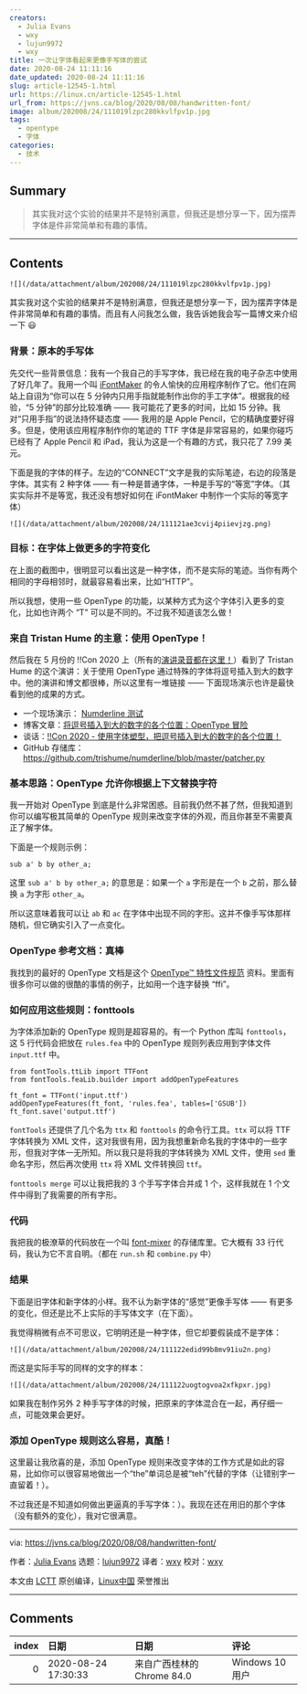 ```yaml
---
creators:
  - Julia Evans
  - wxy
  - lujun9972
  - wxy
title: 一次让字体看起来更像手写体的尝试
date: 2020-08-24 11:11:16
date_updated: 2020-08-24 11:11:16
slug: article-12545-1.html
url: https://linux.cn/article-12545-1.html
url_from: https://jvns.ca/blog/2020/08/08/handwritten-font/
image: album/202008/24/111019lzpc280kkvlfpv1p.jpg
tags:
  - opentype
  - 字体
categories:
  - 技术
---
```


## Summary

> 其实我对这个实验的结果并不是特别满意，但我还是想分享一下，因为摆弄字体是件非常简单和有趣的事情。

***

<!-- more -->

## Contents

`![](/data/attachment/album/202008/24/111019lzpc280kkvlfpv1p.jpg)`

其实我对这个实验的结果并不是特别满意，但我还是想分享一下，因为摆弄字体是件非常简单和有趣的事情。而且有人问我怎么做，我告诉她我会写一篇博文来介绍一下 :smiley:

### 背景：原本的手写体

先交代一些背景信息：我有一个我自己的手写字体，我已经在我的电子杂志中使用了好几年了。我用一个叫 [iFontMaker](https://2ttf.com/) 的令人愉快的应用程序制作了它。他们在网站上自诩为“你可以在 5 分钟内只用手指就能制作出你的手工字体”。根据我的经验，“5 分钟”的部分比较准确 —— 我可能花了更多的时间，比如 15 分钟。我对“只用手指”的说法持怀疑态度 —— 我用的是 Apple Pencil，它的精确度要好得多。但是，使用该应用程序制作你的笔迹的 TTF 字体是非常容易的，如果你碰巧已经有了 Apple Pencil 和 iPad，我认为这是一个有趣的方式，我只花了 7.99 美元。

下面是我的字体的样子。左边的“CONNECT”文字是我的实际笔迹，右边的段落是字体。其实有 2 种字体 —— 有一种是普通字体，一种是手写的“等宽”字体。（其实实际并不是等宽，我还没有想好如何在 iFontMaker 中制作一个实际的等宽字体）

`![](/data/attachment/album/202008/24/111121ae3cvij4piievjzg.png)`

### 目标：在字体上做更多的字符变化

在上面的截图中，很明显可以看出这是一种字体，而不是实际的笔迹。当你有两个相同的字母相邻时，就最容易看出来，比如“HTTP”。

所以我想，使用一些 OpenType 的功能，以某种方式为这个字体引入更多的变化，比如也许两个 “T” 可以是不同的。不过我不知道该怎么做！

### 来自 Tristan Hume 的主意：使用 OpenType！

然后我在 5 月份的 !!Con 2020 上（所有的[演讲录音都在这里！](http://bangbangcon.com/recordings.html)）看到了 Tristan Hume 的这个演讲：关于使用 OpenType 通过特殊的字体将逗号插入到大的数字中。他的演讲和博文都很棒，所以这里有一堆链接 —— 下面现场演示也许是最快看到他的成果的方式。

* 一个现场演示： [Numderline 测试](https://thume.ca/numderline/)
* 博客文章：[将逗号插入到大的数字的各个位置：OpenType 冒险](https://blog.janestreet.com/commas-in-big-numbers-everywhere/)
* 谈话：[!!Con 2020 - 使用字体塑型，把逗号插入到大的数字的各个位置！](https://www.youtube.com/watch?v=Biqm9ndNyC8)
* GitHub 存储库： <https://github.com/trishume/numderline/blob/master/patcher.py>

### 基本思路：OpenType 允许你根据上下文替换字符

我一开始对 OpenType 到底是什么非常困惑。目前我仍然不甚了然，但我知道到你可以编写极其简单的 OpenType 规则来改变字体的外观，而且你甚至不需要真正了解字体。

下面是一个规则示例：

```shell
sub a' b by other_a;
```

这里 `sub a' b by other_a;` 的意思是：如果一个 `a` 字形是在一个 `b` 之前，那么替换 `a` 为字形 `other_a`。

所以这意味着我可以让 `ab` 和 `ac` 在字体中出现不同的字形。这并不像手写体那样随机，但它确实引入了一点变化。

### OpenType 参考文档：真棒

我找到的最好的 OpenType 文档是这个 [OpenType™ 特性文件规范](https://adobe-type-tools.github.io/afdko/OpenTypeFeatureFileSpecification.html) 资料。里面有很多你可以做的很酷的事情的例子，比如用一个连字替换 “ffi”。

### 如何应用这些规则：fonttools

为字体添加新的 OpenType 规则是超容易的。有一个 Python 库叫 `fonttools`，这 5 行代码会把放在 `rules.fea` 中的 OpenType 规则列表应用到字体文件 `input.ttf` 中。

```shell
from fontTools.ttLib import TTFont
from fontTools.feaLib.builder import addOpenTypeFeatures

ft_font = TTFont('input.ttf')
addOpenTypeFeatures(ft_font, 'rules.fea', tables=['GSUB'])
ft_font.save('output.ttf')
```

`fontTools` 还提供了几个名为 `ttx` 和 `fonttools` 的命令行工具。`ttx` 可以将 TTF 字体转换为 XML 文件，这对我很有用，因为我想重新命名我的字体中的一些字形，但我对字体一无所知。所以我只是将我的字体转换为 XML 文件，使用 `sed` 重命名字形，然后再次使用 `ttx` 将 XML 文件转换回 `ttf`。

`fonttools merge` 可以让我把我的 3 个手写字体合并成 1 个，这样我就在 1 个文件中得到了我需要的所有字形。

### 代码

我把我的极潦草的代码放在一个叫 [font-mixer](https://github.com/jvns/font-mixer/) 的存储库里。它大概有 33 行代码，我认为它不言自明。（都在 `run.sh` 和 `combine.py` 中）

### 结果

下面是旧字体和新字体的小样。我不认为新字体的“感觉”更像手写体 —— 有更多的变化，但还是比不上实际的手写体文字（在下面）。

我觉得稍微有点不可思议，它明明还是一种字体，但它却要假装成不是字体：

`![](/data/attachment/album/202008/24/111122edid99b8mv91iu2n.png)`

而这是实际手写的同样的文字的样本：

`![](/data/attachment/album/202008/24/111122uogtogvoa2xfkpxr.jpg)`

如果我在制作另外 2 种手写字体的时候，把原来的字体混合在一起，再仔细一点，可能效果会更好。

### 添加 OpenType 规则这么容易，真酷！

这里最让我欣喜的是，添加 OpenType 规则来改变字体的工作方式是如此的容易，比如你可以很容易地做出一个“the”单词总是被“teh”代替的字体（让错别字一直留着！）。

不过我还是不知道如何做出更逼真的手写字体：）。我现在还在用旧的那个字体（没有额外的变化），我对它很满意。

---

via: <https://jvns.ca/blog/2020/08/08/handwritten-font/>

作者：[Julia Evans](https://jvns.ca/) 选题：[lujun9972](https://github.com/lujun9972) 译者：[wxy](https://github.com/wxy) 校对：[wxy](https://github.com/wxy)

本文由 [LCTT](https://github.com/LCTT/TranslateProject) 原创编译，[Linux中国](https://linux.cn/) 荣誉推出

***

## Comments

|   index | 日期                | 日期                                       | 评论       |
|--------:|:--------------------|:-------------------------------------------|:-----------|
|       0 | 2020-08-24 17:30:33 | 来自广西桂林的 Chrome 84.0|Windows 10 用户 | 没有中文哎 |
